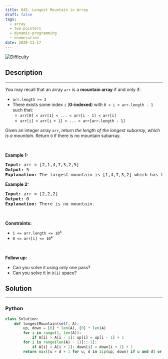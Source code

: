 ```yaml
---
title: 845. Longest Mountain in Array
draft: false
tags: 
  - array
  - two-pointers
  - dynamic-programming
  - enumeration
date: 2020-11-17
---
```


![Difficulty](https://img.shields.io/badge/Difficulty-Medium-blue.svg)

## Description

---
<p>You may recall that an array <code>arr</code> is a <strong>mountain array</strong> if and only if:</p>

<ul>
	<li><code>arr.length &gt;= 3</code></li>
	<li>There exists some index <code>i</code> (<strong>0-indexed</strong>) with <code>0 &lt; i &lt; arr.length - 1</code> such that:
	<ul>
		<li><code>arr[0] &lt; arr[1] &lt; ... &lt; arr[i - 1] &lt; arr[i]</code></li>
		<li><code>arr[i] &gt; arr[i + 1] &gt; ... &gt; arr[arr.length - 1]</code></li>
	</ul>
	</li>
</ul>

<p>Given an integer array <code>arr</code>, return <em>the length of the longest subarray, which is a mountain</em>. Return <code>0</code> if there is no mountain subarray.</p>

<p>&nbsp;</p>
<p><strong class="example">Example 1:</strong></p>

<pre>
<strong>Input:</strong> arr = [2,1,4,7,3,2,5]
<strong>Output:</strong> 5
<strong>Explanation:</strong> The largest mountain is [1,4,7,3,2] which has length 5.
</pre>

<p><strong class="example">Example 2:</strong></p>

<pre>
<strong>Input:</strong> arr = [2,2,2]
<strong>Output:</strong> 0
<strong>Explanation:</strong> There is no mountain.
</pre>

<p>&nbsp;</p>
<p><strong>Constraints:</strong></p>

<ul>
	<li><code>1 &lt;= arr.length &lt;= 10<sup>4</sup></code></li>
	<li><code>0 &lt;= arr[i] &lt;= 10<sup>4</sup></code></li>
</ul>

<p>&nbsp;</p>
<p><strong>Follow up:</strong></p>

<ul>
	<li>Can you solve it using only one pass?</li>
	<li>Can you solve it in <code>O(1)</code> space?</li>
</ul>


## Solution

---
### Python
``` py title='longest-mountain-in-array'
class Solution:
    def longestMountain(self, A):
        up, down = [0] * len(A), [0] * len(A)
        for i in range(1, len(A)):
            if A[i] > A[i - 1]: up[i] = up[i - 1] + 1
        for i in range(len(A) - 1)[::-1]:
            if A[i] > A[i + 1]: down[i] = down[i + 1] + 1
        return max([u + d + 1 for u, d in zip(up, down) if u and d] or [0])
        

```

